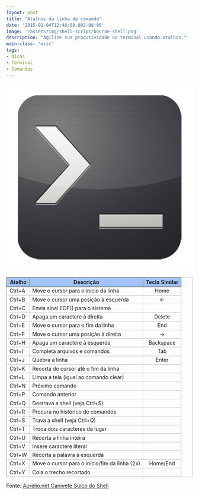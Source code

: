 ```yaml
---
layout: post
title: "Atalhos da linha de comando"
date: '2015-01-04T12:46:00.002-08:00'
image: '/assets/img/shell-script/bourne-shell.png'
description: "Agilize sua produtividade no terminal usando atalhos."
main-class: 'misc'
tags:
- Dicas
- Terminal
- Comandos
---
```


<style>
 table.table, table.table td, table.table tr {border: 1px solid silver;}
 table.table th {background: #a1c3f6; border: 1px solid #555753;}
</style>

![Atalhos da linha de comando](/assets/img/shell-script/bourne-shell.png "Atalhos da linha de comando")

<table align="center" class="table"><tbody>
<tr><th>Atalho</th> <th>Descrição</th> <th>Tecla Similar</th> </tr>
<tr> <td>Ctrl+A</td> <td>Move o cursor para o início da linha</td> <td align="center">Home</td> </tr>
<tr> <td>Ctrl+B</td> <td>Move o cursor uma posição à esquerda</td> <td align="center">←</td> </tr>
<tr> <td>Ctrl+C</td> <td>Envia sinal EOF() para o sistema</td> <td><br /></td> </tr>
<tr> <td>Ctrl+D</td> <td>Apaga um caractere à direita</td> <td align="center">Delete</td> </tr>
<tr> <td>Ctrl+E</td> <td>Move o cursor para o fim da linha</td> <td align="center">End</td> </tr>
<tr> <td>Ctrl+F</td> <td>Move o cursor uma posição à direita</td> <td align="center">→</td> </tr>
<tr> <td>Ctrl+H</td> <td>Apaga um caractere à esquerda</td> <td align="center">Backspace</td> </tr>
<tr> <td>Ctrl+I</td> <td>Completa arquivos e comandos</td> <td align="center">Tab</td> </tr>
<tr> <td>Ctrl+J</td> <td>Quebra a linha</td> <td align="center">Enter</td> </tr>
<tr> <td>Ctrl+K</td> <td>Recorta do cursor até o fim da linha</td> <td><br /></td> </tr>
<tr> <td>Ctrl+L</td> <td>Limpa a tela (igual ao comando clear)</td> <td><br /></td> </tr>
<tr> <td>Ctrl+N</td> <td>Próximo comando</td> <td><br /></td> </tr>
<tr> <td>Ctrl+P</td> <td>Comando anterior</td> <td><br /></td> </tr>
<tr> <td>Ctrl+Q</td> <td>Destrava a shell (veja Ctrl+S)</td> <td><br /></td> </tr>
<tr> <td>Ctrl+R</td> <td>Procura no histórico de comandos</td> <td><br /></td> </tr>
<tr> <td>Ctrl+S</td> <td>Trava a shell (veja Ctrl+Q)</td> <td><br /></td> </tr>
<tr> <td>Ctrl+T</td> <td>Troca dois caracteres de lugar</td> <td><br /></td> </tr>
<tr> <td>Ctrl+U</td> <td>Recorta a linha inteira</td> <td><br /></td> </tr>
<tr> <td>Ctrl+V</td> <td>Insere caractere literal</td> <td><br /></td> </tr>
<tr> <td>Ctrl+W</td> <td>Recorta a palavra à esquerda</td> <td><br /></td> </tr>
<tr> <td>Ctrl+X</td> <td>Move o cursor para o início/fim da linha (2x)</td> <td align="center">Home/End</td> </tr>
<tr> <td>Ctrl+Y</td> <td>Cola o trecho recortado</td> <td><br /></td></tr>
</tbody></table>
  
Fonte: [Aurelio.net Canivete Suíço do Shell](http://aurelio.net/shell/canivete/)
